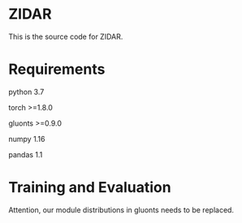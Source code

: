 # ZIDAR

This is the source code for ZIDAR.

# Requirements
python                    3.7

torch                     >=1.8.0

gluonts                   >=0.9.0

numpy                     1.16

pandas                    1.1

# Training and Evaluation

Attention, our module distributions in gluonts needs to be replaced.

